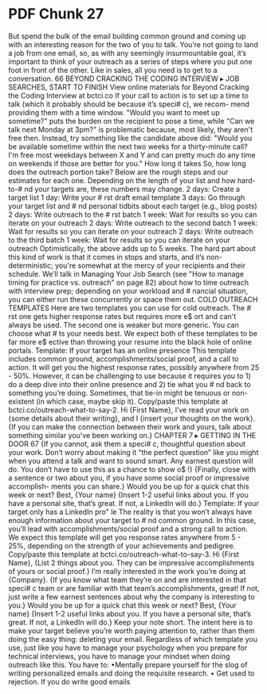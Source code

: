 # PDF Chunk 27

But spend the bulk of the email building common ground and coming up with an interesting reason for the two of you to talk. You’re not going to land a job from one email, so, as with any seemingly insurmountable goal, it’s important to think of your outreach as a series of steps where you put one foot in front of the other. Like in sales, all you need is to get to a conversation. 66 BEYOND CRACKING THE CODING INTERVIEW ▸ JOB SEARCHES, START TO FINISH View online materials for Beyond Cracking the Coding Interview at bctci.co If your call to action is to set up a time to talk (which it probably should be because it’s speci# c), we recom- mend providing them with a time window. "Would you want to meet up sometime?" puts the burden on the recipient to pose a time, while "Can we talk next Monday at 3pm?" is problematic because, most likely, they aren't free then. Instead, try something like the candidate above did: "Would you be available sometime within the next two weeks for a thirty-minute call? I'm free most weekdays between X and Y and can pretty much do any time on weekends if those are better for you." How long it takes So, how long does the outreach portion take? Below are the rough steps and our estimates for each one. Depending on the length of your list and how hard-to-# nd your targets are, these numbers may change. 2 days: Create a target list 1 day: Write your # rst draft email template 3 days: Go through your target list and # nd personal tidbits about each target (e.g., blog posts) 2 days: Write outreach to the # rst batch 1 week: Wait for results so you can iterate on your outreach 2 days: Write outreach to the second batch 1 week: Wait for results so you can iterate on your outreach 2 days: Write outreach to the third batch 1 week: Wait for results so you can iterate on your outreach Optimistically, the above adds up to 5 weeks. The hard part about this kind of work is that it comes in stops and starts, and it’s non-deterministic; you're somewhat at the mercy of your recipients and their schedule. We’ll talk in Managing Your Job Search (see "How to manage timing for practice vs. outreach" on page 82) about how to time outreach with interview prep; depending on your workload and # nancial situation, you can either run these concurrently or space them out. COLD OUTREACH TEMPLATES Here are two templates you can use for cold outreach. The # rst one gets higher response rates but requires more e$ ort and can't always be used. The second one is weaker but more generic. You can choose what # ts your needs best. We expect both of these templates to be far more e$ ective than throwing your resume into the black hole of online portals. Template: If your target has an online presence This template includes common ground, accomplishments/social proof, and a call to action. It will get you the highest response rates, possibly anywhere from 25 - 50%. However, it can be challenging to use because it requires you to 1) do a deep dive into their online presence and 2) tie what you # nd back to something you’re doing. Sometimes, that tie-in might be tenuous or non-existent (in which case, maybe skip it). Copy/paste this template at bctci.co/outreach-what-to-say-2. Hi {First Name}, I’ve read your work on {some details about their writing}, and I {insert your thoughts on the work}. {If you can make the connection between their work and yours, talk about something similar you’ve been working on.} CHAPTER 7 ▸ GETTING IN THE DOOR 67 {If you cannot, ask them a speci# c, thoughtful question about your work. Don’t worry about making it “the perfect question” like you might when you attend a talk and want to sound smart. Any earnest question will do. You don’t have to use this as a chance to show o$ !} {Finally, close with a sentence or two about you, if you have some social proof or impressive accomplish- ments you can share.} Would you be up for a quick chat this week or next? Best, {Your name} {Insert 1-2 useful links about you. If you have a personal site, that’s great. If not, a LinkedIn will do.} Template: If your target only has a LinkedIn pro" le The reality is that you won’t always have enough information about your target to # nd common ground. In this case, you’ll lead with accomplishments/social proof and a strong call to action. We expect this template will get you response rates anywhere from 5 - 25%, depending on the strength of your achievements and pedigree. Copy/paste this template at bctci.co/outreach-what-to-say-3. Hi {First Name}, {List 2 things about you. They can be impressive accomplishments of yours or social proof.} I’m really interested in the work you’re doing at {Company}. {If you know what team they’re on and are interested in that speci# c team or are familiar with that team’s accomplishments, great! If not, just write a few earnest sentences about why the company is interesting to you.} Would you be up for a quick chat this week or next? Best, {Your name} {Insert 1-2 useful links about you. If you have a personal site, that’s great. If not, a LinkedIn will do.} Keep your note short. The intent here is to make your target believe you’re worth paying attention to, rather than them doing the easy thing: deleting your email. Regardless of which template you use, just like you have to manage your psychology when you prepare for technical interviews, you have to manage your mindset when doing outreach like this. You have to: •Mentally prepare yourself for the slog of writing personalized emails and doing the requisite research. • Get used to rejection. If you do write good emails
